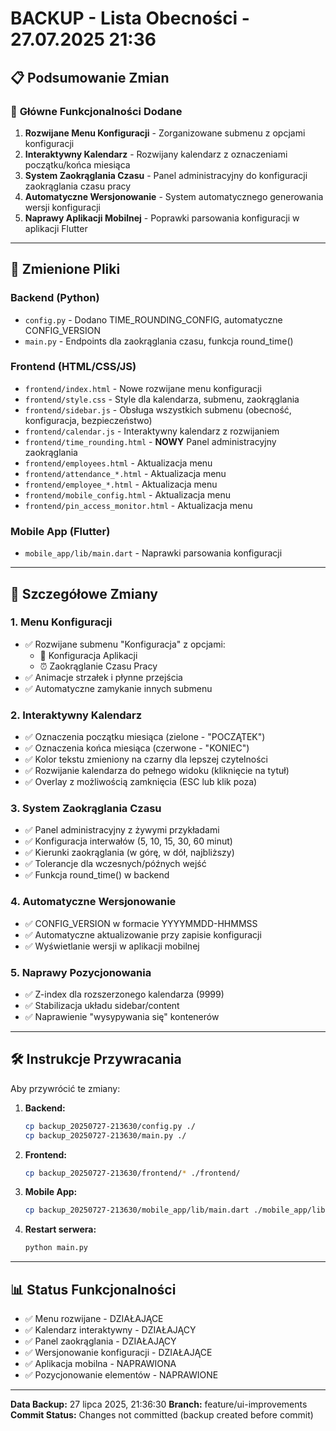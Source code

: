 # BACKUP - Lista Obecności - 27.07.2025 21:36

## 📋 Podsumowanie Zmian

### 🎯 **Główne Funkcjonalności Dodane**
1. **Rozwijane Menu Konfiguracji** - Zorganizowane submenu z opcjami konfiguracji
2. **Interaktywny Kalendarz** - Rozwijany kalendarz z oznaczeniami początku/końca miesiąca
3. **System Zaokrąglania Czasu** - Panel administracyjny do konfiguracji zaokrąglania czasu pracy
4. **Automatyczne Wersjonowanie** - System automatycznego generowania wersji konfiguracji
5. **Naprawy Aplikacji Mobilnej** - Poprawki parsowania konfiguracji w aplikacji Flutter

---

## 📂 **Zmienione Pliki**

### **Backend (Python)**
- `config.py` - Dodano TIME_ROUNDING_CONFIG, automatyczne CONFIG_VERSION
- `main.py` - Endpoints dla zaokrąglania czasu, funkcja round_time()

### **Frontend (HTML/CSS/JS)**
- `frontend/index.html` - Nowe rozwijane menu konfiguracji
- `frontend/style.css` - Style dla kalendarza, submenu, zaokrąglania
- `frontend/sidebar.js` - Obsługa wszystkich submenu (obecność, konfiguracja, bezpieczeństwo)
- `frontend/calendar.js` - Interaktywny kalendarz z rozwijaniem
- `frontend/time_rounding.html` - **NOWY** Panel administracyjny zaokrąglania
- `frontend/employees.html` - Aktualizacja menu
- `frontend/attendance_*.html` - Aktualizacja menu
- `frontend/employee_*.html` - Aktualizacja menu
- `frontend/mobile_config.html` - Aktualizacja menu
- `frontend/pin_access_monitor.html` - Aktualizacja menu

### **Mobile App (Flutter)**
- `mobile_app/lib/main.dart` - Naprawki parsowania konfiguracji

---

## 🔧 **Szczegółowe Zmiany**

### **1. Menu Konfiguracji**
- ✅ Rozwijane submenu "Konfiguracja" z opcjami:
  - 📱 Konfiguracja Aplikacji
  - ⏰ Zaokrąglanie Czasu Pracy
- ✅ Animacje strzałek i płynne przejścia
- ✅ Automatyczne zamykanie innych submenu

### **2. Interaktywny Kalendarz**
- ✅ Oznaczenia początku miesiąca (zielone - "POCZĄTEK")
- ✅ Oznaczenia końca miesiąca (czerwone - "KONIEC")
- ✅ Kolor tekstu zmieniony na czarny dla lepszej czytelności
- ✅ Rozwijanie kalendarza do pełnego widoku (kliknięcie na tytuł)
- ✅ Overlay z możliwością zamknięcia (ESC lub klik poza)

### **3. System Zaokrąglania Czasu**
- ✅ Panel administracyjny z żywymi przykładami
- ✅ Konfiguracja interwałów (5, 10, 15, 30, 60 minut)
- ✅ Kierunki zaokrąglania (w górę, w dół, najbliższy)
- ✅ Tolerancje dla wczesnych/późnych wejść
- ✅ Funkcja round_time() w backend

### **4. Automatyczne Wersjonowanie**
- ✅ CONFIG_VERSION w formacie YYYYMMDD-HHMMSS
- ✅ Automatyczne aktualizowanie przy zapisie konfiguracji
- ✅ Wyświetlanie wersji w aplikacji mobilnej

### **5. Naprawy Pozycjonowania**
- ✅ Z-index dla rozszerzonego kalendarza (9999)
- ✅ Stabilizacja układu sidebar/content
- ✅ Naprawienie "wysypywania się" kontenerów

---

## 🛠️ **Instrukcje Przywracania**

Aby przywrócić te zmiany:

1. **Backend:**
   ```bash
   cp backup_20250727-213630/config.py ./
   cp backup_20250727-213630/main.py ./
   ```

2. **Frontend:**
   ```bash
   cp backup_20250727-213630/frontend/* ./frontend/
   ```

3. **Mobile App:**
   ```bash
   cp backup_20250727-213630/mobile_app/lib/main.dart ./mobile_app/lib/
   ```

4. **Restart serwera:**
   ```bash
   python main.py
   ```

---

## 📊 **Status Funkcjonalności**
- ✅ Menu rozwijane - DZIAŁAJĄCE
- ✅ Kalendarz interaktywny - DZIAŁAJĄCY
- ✅ Panel zaokrąglania - DZIAŁAJĄCY
- ✅ Wersjonowanie konfiguracji - DZIAŁAJĄCE
- ✅ Aplikacja mobilna - NAPRAWIONA
- ✅ Pozycjonowanie elementów - NAPRAWIONE

---

**Data Backup:** 27 lipca 2025, 21:36:30
**Branch:** feature/ui-improvements
**Commit Status:** Changes not committed (backup created before commit)
